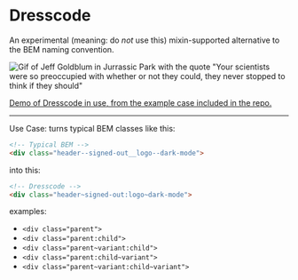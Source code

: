 # Dresscode
An experimental (meaning: do _not_ use this) mixin-supported alternative to the BEM naming convention.


![Gif of Jeff Goldblum in Jurrassic Park with the quote "Your scientists were so preoccupied with whether or not they could, they never stopped to think if they should"](https://media.giphy.com/media/mCClSS6xbi8us/giphy.gif)

[Demo of Dresscode in use, from the example case included in the repo.](https://codepen.io/taurean/pen/LobYWv?editors=1100)

---

Use Case:
turns typical BEM classes like this:
```html
<!-- Typical BEM -->
<div class="header--signed-out__logo--dark-mode">
```

into this:
```html
<!-- Dresscode -->
<div class="header~signed-out:logo~dark-mode">
```


examples:
* `<div class="parent">`
* `<div class="parent:child">`
* `<div class="parent~variant:child">`
* `<div class="parent:child~variant">`
* `<div class="parent~variant:child~variant">`

